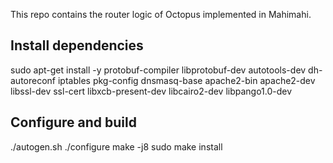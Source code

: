 This repo contains the router logic of Octopus implemented in Mahimahi.

## Install dependencies

sudo apt-get install -y protobuf-compiler libprotobuf-dev autotools-dev dh-autoreconf iptables pkg-config dnsmasq-base apache2-bin apache2-dev libssl-dev ssl-cert libxcb-present-dev libcairo2-dev libpango1.0-dev

## Configure and build

./autogen.sh
./configure
make -j8
sudo make install

